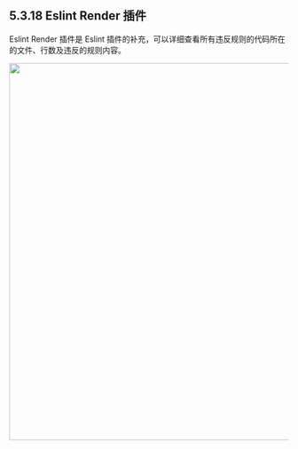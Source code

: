 ## 5.3.18 Eslint Render 插件

Eslint Render 插件是 Eslint 插件的补充，可以详细查看所有违反规则的代码所在的文件、行数及违反的规则内容。

<img src="https://dn-shimo-image.qbox.me/jAyK3LJtkTQJnmTV.png!thumbnail" width=680>

